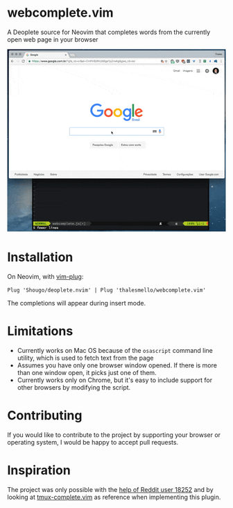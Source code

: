 # webcomplete.vim

A Deoplete source for Neovim that completes words from the currently open web
page in your browser

![demo](./demo.gif)

# Installation

On Neovim, with [vim-plug](https://github.com/junegunn/vim-plug):

```
Plug 'Shougo/deoplete.nvim' | Plug 'thalesmello/webcomplete.vim'
```

The completions will appear during insert mode.

# Limitations

* Currently works on Mac OS because of the `osascript` command line utility,
  which is used to fetch text from the page
* Assumes you have only one browser window opened. If there is more than one
  window open, it picks just one of them.
* Currently works only on Chrome, but it's easy to include support for other
  browsers by modifying the script.

# Contributing

If you would like to contribute to the project by supporting your browser or
operating system, I would be happy to accept pull requests.

# Inspiration

The project was only possible with the [help of Reddit user 18252](https://www.reddit.com/r/commandline/comments/4j73um/any_way_of_getting_the_text_of_open_chrome_pages/d34ftzx)
and by looking at [tmux-complete.vim](https://github.com/wellle/tmux-complete.vim) as reference when implementing this plugin.
